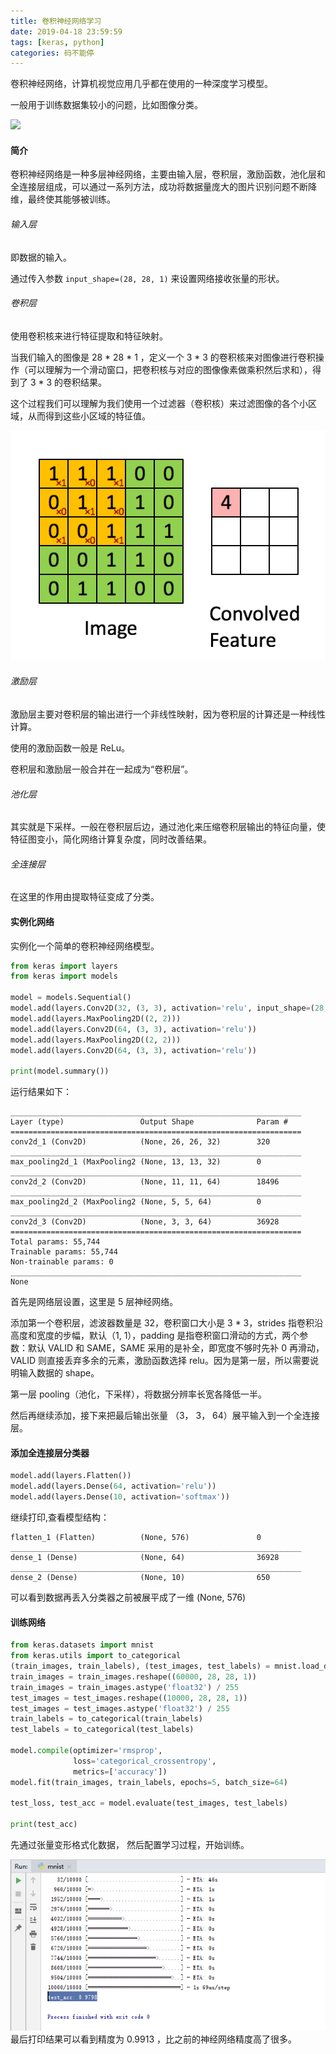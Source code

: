 ```yaml
---
title: 卷积神经网络学习
date: 2019-04-18 23:59:59
tags: [keras, python]
categories: 码不能停
---
```



卷积神经网络，计算机视觉应用几乎都在使用的一种深度学习模型。

一般用于训练数据集较小的问题，比如图像分类。


![](/images/cover.gif)
<!-- more -->
#### 简介
卷积神经网络是一种多层神经网络，主要由输入层，卷积层，激励函数，池化层和全连接层组成，可以通过一系列方法，成功将数据量庞大的图片识别问题不断降维，最终使其能够被训练。

###### 输入层
即数据的输入。

通过传入参数 `input_shape=(28, 28, 1)` 来设置网络接收张量的形状。

###### 卷积层
使用卷积核来进行特征提取和特征映射。

当我们输入的图像是 28 * 28 * 1 ，定义一个 3 * 3 的卷积核来对图像进行卷积操作（可以理解为一个滑动窗口，把卷积核与对应的图像像素做乘积然后求和），得到了 3 * 3 的卷积结果。

这个过程我们可以理解为我们使用一个过滤器（卷积核）来过滤图像的各个小区域，从而得到这些小区域的特征值。

![](/images/conv.gif)

###### 激励层
激励层主要对卷积层的输出进行一个非线性映射，因为卷积层的计算还是一种线性计算。

使用的激励函数一般是 ReLu。

卷积层和激励层一般合并在一起成为“卷积层”。

###### 池化层
其实就是下采样。一般在卷积层后边，通过池化来压缩卷积层输出的特征向量，使特征图变小，简化网络计算复杂度，同时改善结果。

###### 全连接层
在这里的作用由提取特征变成了分类。

#### 实例化网络
实例化一个简单的卷积神经网络模型。
```python
from keras import layers
from keras import models

model = models.Sequential()
model.add(layers.Conv2D(32, (3, 3), activation='relu', input_shape=(28, 28, 1)))
model.add(layers.MaxPooling2D((2, 2)))
model.add(layers.Conv2D(64, (3, 3), activation='relu'))
model.add(layers.MaxPooling2D((2, 2)))
model.add(layers.Conv2D(64, (3, 3), activation='relu'))

print(model.summary())
```

运行结果如下：
```log
_________________________________________________________________
Layer (type)                 Output Shape              Param #
=================================================================
conv2d_1 (Conv2D)            (None, 26, 26, 32)        320
_________________________________________________________________
max_pooling2d_1 (MaxPooling2 (None, 13, 13, 32)        0
_________________________________________________________________
conv2d_2 (Conv2D)            (None, 11, 11, 64)        18496
_________________________________________________________________
max_pooling2d_2 (MaxPooling2 (None, 5, 5, 64)          0
_________________________________________________________________
conv2d_3 (Conv2D)            (None, 3, 3, 64)          36928
=================================================================
Total params: 55,744
Trainable params: 55,744
Non-trainable params: 0
_________________________________________________________________
None
```


首先是网络层设置，这里是 5 层神经网络。

添加第一个卷积层，滤波器数量是 32，卷积窗口大小是 3 * 3，strides 指卷积沿高度和宽度的步幅，默认（1, 1），padding 是指卷积窗口滑动的方式，两个参数：默认 VALID 和 SAME，SAME 采用的是补全，即宽度不够时先补 0 再滑动，VALID 则直接丢弃多余的元素，激励函数选择 relu。因为是第一层，所以需要说明输入数据的 shape。


第一层 pooling（池化，下采样），将数据分辨率长宽各降低一半。

然后再继续添加，接下来把最后输出张量 （3， 3， 64）展平输入到一个全连接层。

#### 添加全连接层分类器
```python
model.add(layers.Flatten())
model.add(layers.Dense(64, activation='relu'))
model.add(layers.Dense(10, activation='softmax'))
```
继续打印,查看模型结构：

```log
flatten_1 (Flatten)          (None, 576)               0
_________________________________________________________________
dense_1 (Dense)              (None, 64)                36928
_________________________________________________________________
dense_2 (Dense)              (None, 10)                650
```
可以看到数据再丢入分类器之前被展平成了一维 (None, 576)


#### 训练网络

```python
from keras.datasets import mnist
from keras.utils import to_categorical
(train_images, train_labels), (test_images, test_labels) = mnist.load_data()
train_images = train_images.reshape((60000, 28, 28, 1))
train_images = train_images.astype('float32') / 255
test_images = test_images.reshape((10000, 28, 28, 1))
test_images = test_images.astype('float32') / 255
train_labels = to_categorical(train_labels)
test_labels = to_categorical(test_labels)

model.compile(optimizer='rmsprop',
              loss='categorical_crossentropy',
              metrics=['accuracy'])
model.fit(train_images, train_labels, epochs=5, batch_size=64)

test_loss, test_acc = model.evaluate(test_images, test_labels)

print(test_acc)
```

先通过张量变形格式化数据， 然后配置学习过程，开始训练。

![](/images/keras-res.png)
最后打印结果可以看到精度为 0.9913 ，比之前的神经网络精度高了很多。
